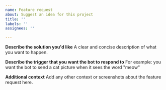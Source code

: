 ```yaml
---
name: Feature request
about: Suggest an idea for this project
title: ''
labels: ''
assignees: ''

---
```


**Describe the solution you'd like**
A clear and concise description of what you want to happen.

**Describe the trigger that you want the bot to respond to**
For example: you want the bot to send a cat picture when it sees the word "meow" 

**Additional context**
Add any other context or screenshots about the feature request here.
